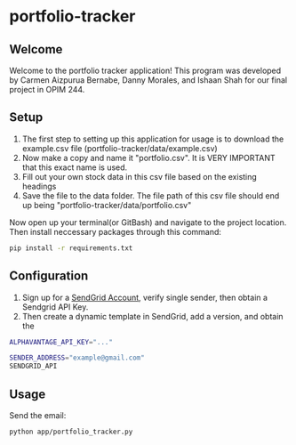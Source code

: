 # portfolio-tracker


## Welcome

Welcome to the portfolio tracker application! This program was developed by Carmen Aizpurua Bernabe, Danny Morales, and Ishaan Shah
for our final project in OPIM 244.



## Setup

1. The first step to setting up this application for usage is to download the example.csv file (portfolio-tracker/data/example.csv)
2. Now make a copy and name it "portfolio.csv". It is VERY IMPORTANT that this exact name is used.
3. Fill out your own stock data in this csv file based on the existing headings
4. Save the file to the data folder. The file path of this csv file should end up being "portfolio-tracker/data/portfolio.csv"




Now open up your terminal(or GitBash) and navigate to the project location. Then install neccessary packages through this command:

```sh
pip install -r requirements.txt
```

## Configuration


1. Sign up for a [SendGrid Account](https://sendgrid.com/), verify single sender, then obtain a Sendgrid API Key.
2. Then create a dynamic template in SendGrid, add a version, and obtain the 





```sh
ALPHAVANTAGE_API_KEY="..."

SENDER_ADDRESS="example@gmail.com"
SENDGRID_API
```



## Usage  

Send the email:

```sh
python app/portfolio_tracker.py
```



